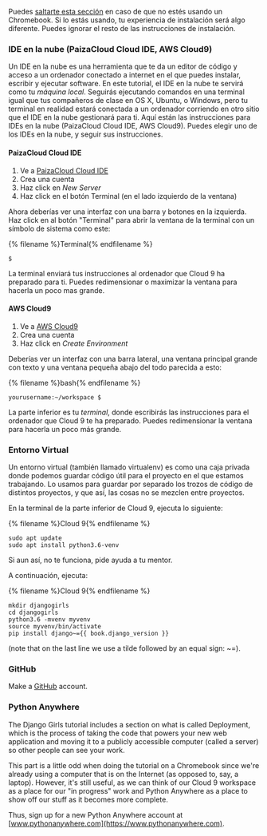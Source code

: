 Puedes [saltarte esta sección](http://tutorial.djangogirls.org/en/installation/#install-python) en caso de que no estés usando un Chromebook. Si lo estás usando, tu experiencia de instalación será algo diferente. Puedes ignorar el resto de las instrucciones de instalación.

### IDE en la nube (PaizaCloud Cloud IDE, AWS Cloud9)

Un IDE en la nube es una herramienta que te da un editor de código y acceso a un ordenador conectado a internet en el que puedes instalar, escribir y ejecutar software. En este tutorial, el IDE en la nube te servirá como tu *máquina local*. Seguirás ejecutando comandos en una terminal igual que tus compañeros de clase en OS X, Ubuntu, o Windows, pero tu terminal en realidad estará conectada a un ordenador corriendo en otro sitio que el IDE en la nube gestionará para ti. Aquí están las instrucciones para IDEs en la nube (PaizaCloud Cloud IDE, AWS Cloud9). Puedes elegir uno de los IDEs en la nube, y seguir sus instrucciones.

#### PaizaCloud Cloud IDE

1. Ve a [PaizaCloud Cloud IDE](https://paiza.cloud/)
2. Crea una cuenta
3. Haz click en *New Server*
4. Haz click en el botón Terminal (en el lado izquierdo de la ventana)

Ahora deberías ver una interfaz con una barra y botones en la izquierda. Haz click en al botón "Terminal" para abrir la ventana de la terminal con un símbolo de sistema como este:

{% filename %}Terminal{% endfilename %}

    $
    

La terminal enviará tus instrucciones al ordenador que Cloud 9 ha preparado para ti. Puedes redimensionar o maximizar la ventana para hacerla un poco mas grande.

#### AWS Cloud9

1. Ve a [AWS Cloud9](https://aws.amazon.com/cloud9/)
2. Crea una cuenta
3. Haz click en *Create Environment*

Deberías ver un interfaz con una barra lateral, una ventana principal grande con texto y una ventana pequeña abajo del todo parecida a esto:

{% filename %}bash{% endfilename %}

    yourusername:~/workspace $
    

La parte inferior es tu *terminal*, donde escribirás las instrucciones para el ordenador que Cloud 9 te ha preparado. Puedes redimensionar la ventana para hacerla un poco más grande.

### Entorno Virtual

Un entorno virtual (también llamado virtualenv) es como una caja privada donde podemos guardar código útil para el proyecto en el que estamos trabajando. Lo usamos para guardar por separado los trozos de código de distintos proyectos, y que así, las cosas no se mezclen entre proyectos.

En la terminal de la parte inferior de Cloud 9, ejecuta lo siguiente:

{% filename %}Cloud 9{% endfilename %}

    sudo apt update
    sudo apt install python3.6-venv
    

Si aun así, no te funciona, pide ayuda a tu mentor.

A continuación, ejecuta:

{% filename %}Cloud 9{% endfilename %}

    mkdir djangogirls
    cd djangogirls
    python3.6 -mvenv myvenv
    source myvenv/bin/activate
    pip install django~={{ book.django_version }}
    

(note that on the last line we use a tilde followed by an equal sign: ~=).

### GitHub

Make a [GitHub](https://github.com) account.

### Python Anywhere

The Django Girls tutorial includes a section on what is called Deployment, which is the process of taking the code that powers your new web application and moving it to a publicly accessible computer (called a server) so other people can see your work.

This part is a little odd when doing the tutorial on a Chromebook since we're already using a computer that is on the Internet (as opposed to, say, a laptop). However, it's still useful, as we can think of our Cloud 9 workspace as a place for our "in progress" work and Python Anywhere as a place to show off our stuff as it becomes more complete.

Thus, sign up for a new Python Anywhere account at [www.pythonanywhere.com](https://www.pythonanywhere.com).